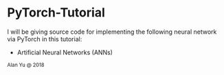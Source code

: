 # PyTorch-Tutorial
I will be giving source code for implementing the following neural network via PyTorch in this tutorial:

* Artificial Neural Networks (ANNs)

<sub>Alan Yu @ 2018</sub>
